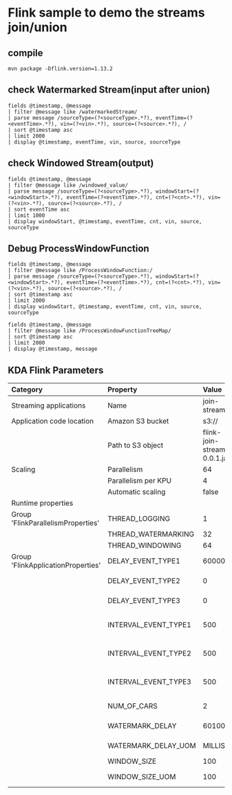 # Flink sample to demo the streams join/union

## compile
```
mvn package -Dflink.version=1.13.2
```


## check Watermarked Stream(input after union)
```
fields @timestamp, @message
| filter @message like /watermarkedStream/
| parse message /sourceType=(?<sourceType>.*?), eventTime=(?<eventTime>.*?), vin=(?<vin>.*?), source=(?<source>.*?), /
| sort @timestamp asc
| limit 2000
| display @timestamp, eventTime, vin, source, sourceType
```

## check Windowed Stream(output)
```
fields @timestamp, @message
| filter @message like /windowed_value/
| parse message /sourceType=(?<sourceType>.*?), windowStart=(?<windowStart>.*?), eventTime=(?<eventTime>.*?), cnt=(?<cnt>.*?), vin=(?<vin>.*?), source=(?<source>.*?), /
| sort eventTime asc
| limit 1000
| display windowStart, @timestamp, eventTime, cnt, vin, source, sourceType
```

## Debug ProcessWindowFunction 

```
fields @timestamp, @message
| filter @message like /ProcessWindowFunction:/
| parse message /sourceType=(?<sourceType>.*?), windowStart=(?<windowStart>.*?), eventTime=(?<eventTime>.*?), cnt=(?<cnt>.*?), vin=(?<vin>.*?), source=(?<source>.*?), /
| sort @timestamp asc
| limit 2000
| display windowStart, @timestamp, eventTime, cnt, vin, source, sourceType
```

```
fields @timestamp, @message
| filter @message like /ProcessWindowFunctionTreeMap/
| sort @timestamp asc
| limit 2000
| display @timestamp, message
```

## KDA Flink Parameters


|Category         | Property             | Value       | Description                    |
|:----------------|:---------------------|:-------------------|:-------------------------|
| Streaming applications    |Name                  |  join-streams                  |  |
| Application code location | Amazon S3 bucket      | s3://<flink-jar-bucket> |    |
|                           | Path to S3 object     | flink-join-streams-0.0.1.jar | |
| Scaling                   | Parallelism           | 64 |    |
|                           | Parallelism per KPU   | 4 | |
|                           | Automatic scaling     | false | |
| Runtime properties        ||| |
| Group 'FlinkParallelismProperties'| THREAD_LOGGING |1 | |
|                                   | THREAD_WATERMARKING |32 | |
|                                   | THREAD_WINDOWING |64 | |
| Group 'FlinkApplicationProperties'| DELAY_EVENT_TYPE1 | 60000 | In ms (CarSource) |
|                                   | DELAY_EVENT_TYPE2 | 0 | In ms (IisSource) |
|                                   | DELAY_EVENT_TYPE3 | 0 | In ms (SmsSource) |
|                                   | INTERVAL_EVENT_TYPE1 | 500 | Interval of event type 1 (CarSource) |
|                                   | INTERVAL_EVENT_TYPE2 | 500 | Interval of event type 2 (IisSource) |
|                                   | INTERVAL_EVENT_TYPE3 | 500 | Interval of event type 3 (SmsSource) |
|                                   | NUM_OF_CARS | 2 | Number of cars |
|                                   | WATERMARK_DELAY |60100 | Watermark Delay |
|                                   | WATERMARK_DELAY_UOM | MILLIS | Watermark Delay UOM |
|                                   | WINDOW_SIZE | 100 | Window size |
|                                   | WINDOW_SIZE_UOM | 100 | Window size UOM |